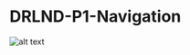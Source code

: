 # DRLND-P1-Navigation
![alt text](https://github.com/AghaAmin/DRLND-P1-Navigation/blob/master/images/banana.gif)
